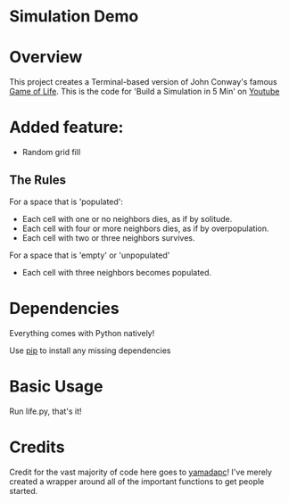 # Simulation Demo


Overview
============
This project creates a Terminal-based version of John Conway's famous [Game of Life](https://en.wikipedia.org/wiki/Conway%27s_Game_of_Life). This is the code for 'Build a Simulation in 5 Min' on [Youtube]()


Added feature:
============

* Random grid fill

## The Rules

For a space that is 'populated':

* Each cell with one or no neighbors dies, as if by solitude.
* Each cell with four or more neighbors dies, as if by overpopulation.
* Each cell with two or three neighbors survives.

For a space that is 'empty' or 'unpopulated'

* Each cell with three neighbors becomes populated.

Dependencies
============
Everything comes with Python natively!

Use [pip](https://pypi.python.org/pypi/pip) to install any missing dependencies

Basic Usage
===========
Run life.py, that's it! 


Credits
===========
Credit for the vast majority of code here goes to [yamadapc](https://github.com/yamadapc)! I've merely created a wrapper around all of the important functions to get people started.
